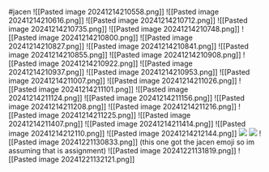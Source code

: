 #jacen 
![[Pasted image 20241214210558.png]]
![[Pasted image 20241214210616.png]]
![[Pasted image 20241214210712.png]]
![[Pasted image 20241214210735.png]]
![[Pasted image 20241214210748.png]]
![[Pasted image 20241214210800.png]]
![[Pasted image 20241214210827.png]]
![[Pasted image 20241214210841.png]]
![[Pasted image 20241214210855.png]]
![[Pasted image 20241214210908.png]]
![[Pasted image 20241214210922.png]]
![[Pasted image 20241214210937.png]]
![[Pasted image 20241214210953.png]]
![[Pasted image 20241214211007.png]]
![[Pasted image 20241214211026.png]]
![[Pasted image 20241214211101.png]]
![[Pasted image 20241214211124.png]]
![[Pasted image 20241214211156.png]]
![[Pasted image 20241214211208.png]]
![[Pasted image 20241214211216.png]]
![[Pasted image 20241214211225.png]]
![[Pasted image 20241214211407.png]]
![[Pasted image 20241214211414.png]]
![[Pasted image 20241214212110.png]]
![[Pasted image 20241214212144.png]]
**![](https://lh7-rt.googleusercontent.com/docsz/AD_4nXcy5TsB6uS8LwYASM9wjqHnhB-zP3EFO0POMomxVqQ8lmaNfGyyNO5cRIihgwjwbjR3hjJ73b6-bIqjZHW8FeAOq5qzLz_QZmDEDNYqOwunTeSIHdI5AYNdt09LvZd-OttuOvBDsQ?key=ArE9gjGx41F-QdnnpTPqXmu4)**
**![](https://lh7-rt.googleusercontent.com/docsz/AD_4nXcRQK5Fy0SCvowXp7z2y7CpouIr-ybNwV1RjEJvy1ZRZ7hSNBAITO3hIQpCRrzhUuCskbXVogvpK12IopFyPny4gmKqYDQRqu95iFPZee2RoWOYeWjHHTxfSkh_fTtIOUMqYc2ZOQ?key=ArE9gjGx41F-QdnnpTPqXmu4)**
![[Pasted image 20241221130833.png]]
(this one got the jacen emoji so im assuming that is assignment)
![[Pasted image 20241221131819.png]]
![[Pasted image 20241221132121.png]]
